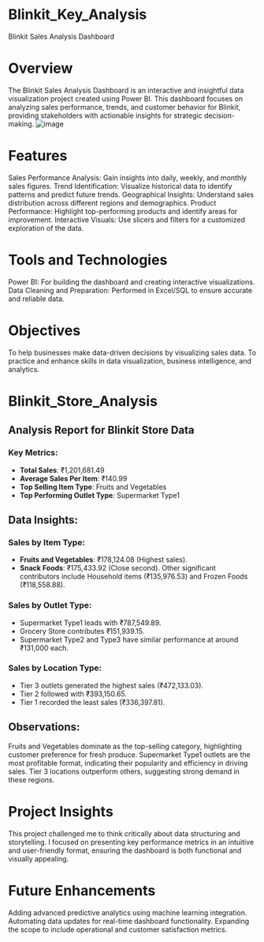 # Blinkit_Key_Analysis
Blinkit Sales Analysis Dashboard
# Overview
The Blinkit Sales Analysis Dashboard is an interactive and insightful data visualization project created using Power BI. This dashboard focuses on analyzing sales performance, trends, and customer behavior for Blinkit, providing stakeholders with actionable insights for strategic decision-making.
![image](https://github.com/user-attachments/assets/a719a1f1-c125-4d6f-8878-36561372563f)

# Features
Sales Performance Analysis: Gain insights into daily, weekly, and monthly sales figures.
Trend Identification: Visualize historical data to identify patterns and predict future trends.
Geographical Insights: Understand sales distribution across different regions and demographics.
Product Performance: Highlight top-performing products and identify areas for improvement.
Interactive Visuals: Use slicers and filters for a customized exploration of the data.

# Tools and Technologies
Power BI: For building the dashboard and creating interactive visualizations.
Data Cleaning and Preparation: Performed in Excel/SQL to ensure accurate and reliable data.

# Objectives
To help businesses make data-driven decisions by visualizing sales data.
To practice and enhance skills in data visualization, business intelligence, and analytics.

# Blinkit_Store_Analysis

## Analysis Report for Blinkit Store Data
### Key Metrics:

- **Total Sales**: ₹1,201,681.49
- **Average Sales Per Item**: ₹140.99
- **Top Selling Item Type**: Fruits and Vegetables
- **Top Performing Outlet Type**: Supermarket Type1

## Data Insights:

### Sales by Item Type:

- **Fruits and Vegetables**: ₹178,124.08 (Highest sales).
- **Snack Foods**: ₹175,433.92 (Close second).
Other significant contributors include Household items (₹135,976.53) and Frozen Foods (₹118,558.88).

### Sales by Outlet Type:

- Supermarket Type1 leads with ₹787,549.89.
- Grocery Store contributes ₹151,939.15.
- Supermarket Type2 and Type3 have similar performance at around ₹131,000 each.

### Sales by Location Type:

- Tier 3 outlets generated the highest sales (₹472,133.03).
- Tier 2 followed with ₹393,150.65.
- Tier 1 recorded the least sales (₹336,397.81).

## Observations:
Fruits and Vegetables dominate as the top-selling category, highlighting customer preference for fresh produce.
Supermarket Type1 outlets are the most profitable format, indicating their popularity and efficiency in driving sales.
Tier 3 locations outperform others, suggesting strong demand in these regions.

# Project Insights
This project challenged me to think critically about data structuring and storytelling. I focused on presenting key performance metrics in an intuitive and user-friendly format, ensuring the dashboard is both functional and visually appealing.

# Future Enhancements
Adding advanced predictive analytics using machine learning integration.
Automating data updates for real-time dashboard functionality. Expanding the scope to include operational and customer satisfaction metrics.
